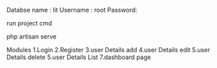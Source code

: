 Databse name : lit
Username : root
Password: 


run project cmd

php artisan serve

Modules
1.Login
2.Register
3.user Details add
4.user Details edit
5.user Details delete
5.user Details List
7.dashboard page
